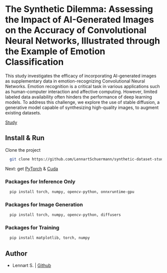 # The Synthetic Dilemma: Assessing the Impact of AI-Generated Images on the Accuracy of Convolutional Neural Networks, Illustrated through the Example of Emotion Classification

This study investigates the efficacy of incorporating AI-generated images as supplementary data in emotion-recognizing Convolutional Neural Networks. Emotion recognition is a critical task in various applications such as human-computer interaction and affective computing. However, limited labeled data availability often hinders the performance of deep learning models. To address this challenge, we explore the use of stable diffusion, a generative model capable of synthesizing high-quality images, to augment existing datasets.


[Study](Synthetic_Data.pdf)

## Install & Run

Clone the project

```bash
  git clone https://github.com/LennartSchuermann/synthetic-dataset-study.git
```

Next: get [PyTorch](https://pytorch.org/get-started/locally/) & [Cuda](https://developer.nvidia.com/cuda-downloads)

### Packages for Inference Only

```bash
  pip install torch, numpy, opencv-python, onnxruntime-gpu
```

### Packages for Image Generation

```bash
  pip install torch, numpy, opencv-python, diffusers
```

### Packages for Training

```bash
  pip install matplotlib, torch, numpy
```


## Author

- Lennart S. | [Github](https://github.com/LennartSchuermann)